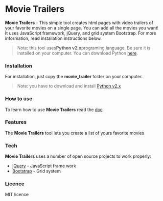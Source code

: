 # Movie Trailers

**Movie Trailers** - This simple tool creates html pages with video trailers of your favorite movies on a single page.
You can add all the movies you want! It uses JavaScript framework, jQuery, and grid system Bootstrap. 
For more information, read installation instructions below.
>Note: this tool uses**Python v2.x**programing language. Be sure it is installed on your computer. You can download 
Python [here](https://www.python.org/downloads/).

### Installation

For installation, just copy the **movie_trailer** folder on your computer.
> Note: you have to download and install [Python v2.x](https://www.python.org/downloads/)

### How to use

To learn how to use **Movie Trailers** read the [doc](docs/TOUSE.md)

### Features

The **Movie Trailers** tool lets you create a list of yours favorite movies


### Tech

**Movie Trailers** uses a number of open source projects to work properly:

- [jQuery](http://jquery.com/) - JavaScript frame work
- [Bootstrap](http://getbootstrap.com/) - Grid system 


### Licence

MIT licence
